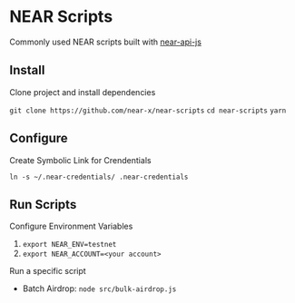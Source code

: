# NEAR Scripts

Commonly used NEAR scripts built with [near-api-js](https://docs.near.org/docs/develop/front-end/near-api-js)

## Install

Clone project and install dependencies

`git clone https://github.com/near-x/near-scripts`
`cd near-scripts`
`yarn`

## Configure

Create Symbolic Link for Crendentials

`ln -s ~/.near-credentials/ .near-credentials`

## Run Scripts

Configure Environment Variables

1. `export NEAR_ENV=testnet`
2. `export NEAR_ACCOUNT=<your account>`

Run a specific script

- Batch Airdrop: `node src/bulk-airdrop.js`

